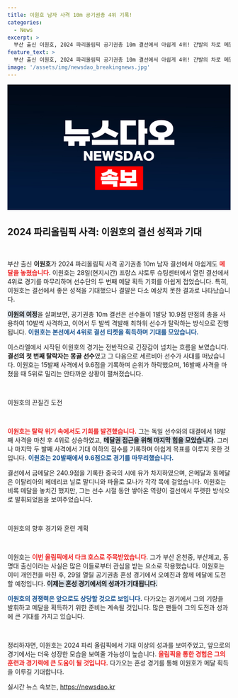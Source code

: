 ```yaml
---
title: 이원호 남자 사격 10m 공기권총 4위 기록!
categories:
  - News
excerpt: >
  부산 출신 이원호, 2024 파리올림픽 공기권총 10m 결선에서 아쉽게 4위! 간발의 차로 메달을 놓친 이 선수는 다음 혼성경기에서 다시 한 번 금빛 꿈에 도전합니다. 
feature_text: >
  부산 출신 이원호, 2024 파리올림픽 공기권총 10m 결선에서 아쉽게 4위! 간발의 차로 메달을 놓친 이 선수는 다음 혼성경기에서 다시 한 번 금빛 꿈에 도전합니다. 
image: '/assets/img/newsdao_breakingnews.jpg'
---
```


<p><img src="/assets/img/newsdao_breakingnews.jpg" alt="ranknews 속보" /></p>

<h2 data-ke-size="size26">2024 파리올림픽 사격: 이원호의 결선 성적과 기대</h2>

<p data-ke-size="size16">&nbsp;</p>

<p>부산 출신 <b>이원호</b>가 2024 파리올림픽 사격 공기권총 10m 남자 결선에서 아쉽게도 <b><span style="color: #ee2323;">메달을 놓쳤습니다</span></b>. 이원호는 28일(현지시간) 프랑스 샤토루 슈팅센터에서 열린 결선에서 4위로 경기를 마무리하며 선수단의 두 번째 메달 획득 기회를 아쉽게 접었습니다. 특히, 이원호는 결선에서 좋은 성적을 기대했으나 결말은 다소 예상치 못한 결과로 나타났습니다. </p>

<p><b><span style="background-color: #21538527;">이원의 여정</span></b>을 살펴보면, 공기권총 10m 결선은 선수들이 1발당 10.9점 만점의 총을 사용하여 10발씩 사격하고, 이어서 두 발씩 격발해 최하위 선수가 탈락하는 방식으로 진행됩니다. <b><span style="color: #1a5490;">이원호는 본선에서 4위로 결선 티켓을 획득하며 기대를 모았습니다.</span></b> </p>

<p>이스라엘에서 시작된 이원호의 경기는 전반적으로 긴장감이 넘치는 흐름을 보였습니다. <b>결선의 첫 번째 탈락자는 몽골 선수</b>였고 그 다음으로 세르비아 선수가 사대를 떠났습니다. 이원호는 15발째 사격에서 9.6점을 기록하며 순위가 하락했으며, 16발째 사격을 마쳤을 때 5위로 밀리는 안타까운 상황이 펼쳐졌습니다. </p>

<p data-ke-size="size16">&nbsp;</p>

<p>이원호의 끈질긴 도전</p>

<p data-ke-size="size16">&nbsp;</p>

<p><b><span style="color: #ee2323;">이원호는 탈락 위기 속에서도 기회를 발견했습니다.</span></b> 그는 독일 선수와의 대결에서 18발째 사격을 마친 후 4위로 상승하였고, <b><span style="background-color: #21538527;">메달권 접근을 위해 마지막 힘을 모았습니다</span></b>. 그러나 마지막 두 발째 사격에서 기대 이하의 점수를 기록하며 아쉽게 목표를 이루지 못한 것입니다. <b><span style="color: #1a5490;">이원호는 20발째에서 9.6점으로 경기를 마무리했습니다.</span></b></p>

<p>결선에서 금메달은 240.9점을 기록한 중국의 시에 유가 차지하였으며, 은메달과 동메달은 이탈리아의 페데리코 닐로 말디니와 파올로 모나가 각각 목에 걸었습니다. 이원호는 비록 메달을 놓치긴 했지만, 그는 선수 시절 동안 쌓아온 역량이 결선에서 뚜렷한 방식으로 발휘되었음을 보여주었습니다. </p>

<p data-ke-size="size16">&nbsp;</p>

<p>이원호의 향후 경기와 훈련 계획</p>

<p data-ke-size="size16">&nbsp;</p>

<p>이원호는 <b><span style="color: #ee2323;">이번 올림픽에서 다크 호스로 주목받았습니다</span></b>. 그가 부산 온천중, 부산체고, 동명대 출신이라는 사실은 많은 이들로부터 관심을 받는 요소로 작용했습니다. 이원호는 이미 개인전을 마친 후, 29일 열릴 공기권총 혼성 경기에서 오예진과 함께 메달에 도전할 예정입니다. <b><span style="background-color: #21538527;">이제는 혼성 경기에서의 성과가 기대됩니다.</span></b> </p>

<p><b><span style="color: #1a5490;">이원호의 경쟁력은 앞으로도 상당할 것으로 보입니다.</span></b> 다가오는 경기에서 그의 기량을 발휘하고 메달을 획득하기 위한 준비는 계속될 것입니다. 많은 팬들이 그의 도전과 성과에 큰 기대를 가지고 있습니다. </p>

<p data-ke-size="size16">&nbsp;</p>

<p>정리하자면, 이원호는 2024 파리 올림픽에서 기대 이상의 성과를 보여주었고, 앞으로의 경기에서는 더욱 성장한 모습을 보여줄 가능성이 높습니다. <b><span style="color: #ee2323;">올림픽을 통한 경험은 그의 훈련과 경기력에 큰 도움이 될 것입니다.</span></b> 다가오는 혼성 경기를 통해 이원호가 메달 획득을 이루길 기대합니다.</p>
실시간 뉴스 속보는, <a href="https://newsdao.kr" rel="dofollow">https://newsdao.kr</a>


